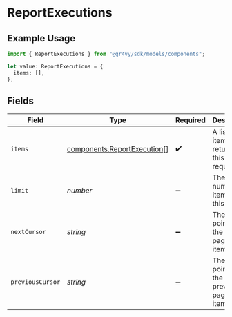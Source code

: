 # ReportExecutions

## Example Usage

```typescript
import { ReportExecutions } from "@gr4vy/sdk/models/components";

let value: ReportExecutions = {
  items: [],
};
```

## Fields

| Field                                                                      | Type                                                                       | Required                                                                   | Description                                                                | Example                                                                    |
| -------------------------------------------------------------------------- | -------------------------------------------------------------------------- | -------------------------------------------------------------------------- | -------------------------------------------------------------------------- | -------------------------------------------------------------------------- |
| `items`                                                                    | [components.ReportExecution](../../models/components/reportexecution.md)[] | :heavy_check_mark:                                                         | A list of items returned for this request.                                 |                                                                            |
| `limit`                                                                    | *number*                                                                   | :heavy_minus_sign:                                                         | The number of items for this page.                                         | 20                                                                         |
| `nextCursor`                                                               | *string*                                                                   | :heavy_minus_sign:                                                         | The cursor pointing at the next page of items.                             | ZXhhbXBsZTE                                                                |
| `previousCursor`                                                           | *string*                                                                   | :heavy_minus_sign:                                                         | The cursor pointing at the previous page of items.                         | Xkjss7asS                                                                  |